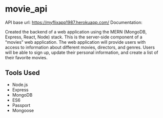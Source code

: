 # movie_api
 
API base url: https://myflixapp1987.herokuapp.com/
Documentation: 

Created the backend of a web application using the MERN (MongoDB, Express, React, Node) stack. This is the server-side component of a “movies” web application. The web application will provide users with access to information about different movies, directors, and genres. Users will be able to sign up, update their personal information, and create a list of their favorite movies.

## Tools Used

* Node.js
* Express
* MongoDB
* ES6
* Passport
* Mongoose
